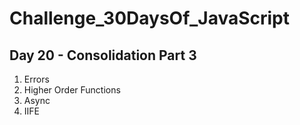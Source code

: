# Challenge_30DaysOf_JavaScript

## Day 20 - Consolidation Part 3

1. Errors
2. Higher Order Functions
3. Async
4. IIFE